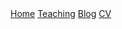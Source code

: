 <link rel="stylesheet" href="/assets/css/custom.css">

<div class="navbar">
  <a href="/">Home</a>
  <a href="/teaching/">Teaching</a>
  <a href="/blog/">Blog</a>
  <a href="/cv/CV.pdf">CV</a>
</div>



